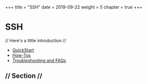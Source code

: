 +++
title = "SSH"
date = 2019-09-22
weight = 5
chapter = true
+++

# SSH

// Here's a little introduction //

- [QuickStart]()
- [How-Tos]()
- [Troubleshooting and FAQs]()

## // Section //
